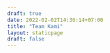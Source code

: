 ```yaml
---
draft: true
date: 2022-02-02T14:36:14+07:00
title: "Team Kami"
layout: staticpage
draft: false
---
```

